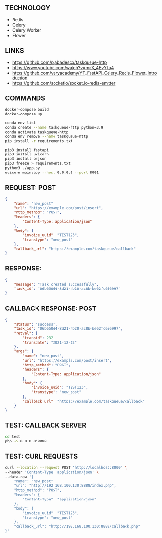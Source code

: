 ## TECHNOLOGY
- Redis
- Celery
- Celery Worker
- Flower

## LINKS
- https://github.com/pjabadesco/taskqueue-http
- https://www.youtube.com/watch?v=mcX_4EvYka4
- https://github.com/veryacademy/YT_FastAPI_Celery_Redis_Flower_Introduction
- https://github.com/socketio/socket.io-redis-emitter

## COMMANDS
```sh
docker-compose build
docker-compose up

conda env list
conda create --name taskqueue-http python=3.9
conda activate taskqueue-http
conda env remove --name taskqueue-http
pip install -r requirements.txt

pip3 install fastapi
pip3 install uvicorn
pip3 install orjson
pip3 freeze > requirements.txt
python3 ./app.py
uvicorn main:app --host 0.0.0.0 --port 8001
```

## REQUEST: POST
```json
{
    "name": "new_post",
    "url": "https://example.com/post/insert",
    "http_method": "POST",
    "headers": {
        "Content-Type: application/json"
    },
    "body": {
        "invoice_uuid": "TEST123", 
        "transtype": "new_post"
    },
    "callback_url": "https://example.com/taskqueue/callback"
}
```

## RESPONSE:
```json
{
    "message": "Task created successfully",
    "task_id": "06b650d4-8d21-4b20-ac8b-be62fc656997"
}
```

## CALLBACK RESPONSE: POST
```json
{
    "status": "success",
    "task_id": "06b650d4-8d21-4b20-ac8b-be62fc656997",
    "retval": {
        "transid": 232,
        "transdate": "2021-12-12"
    },
    "args": {
        "name": "new_post",
        "url": "https://example.com/post/insert",
        "http_method": "POST",
        "headers": {
            "Content-Type: application/json"
        },
        "body": {
            "invoice_uuid": "TEST123", 
            "transtype": "new_post"
        },
        "callback_url": "https://example.com/taskqueue/callback"
    }
}
```

## TEST: CALLBACK SERVER
```sh
cd test
php -S 0.0.0.0:8888
```

## TEST: CURL REQUESTS
```bash
curl --location --request POST 'http://localhost:8000' \
--header 'Content-Type: application/json' \
--data-raw '{
    "name": "new_post",
    "url": "http://192.168.100.130:8888/index.php",
    "http_method": "POST",
    "headers": {
        "Content-Type": "application/json"
    },
    "body": {
        "invoice_uuid": "TEST123", 
        "transtype": "new_post"
    },
    "callback_url": "http://192.168.100.130:8888/callback.php"
}'
```
